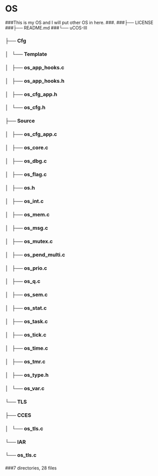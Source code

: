 # OS

###This is my OS and I will put other OS in here.
###.
###├── LICENSE
###├── README.md
###└── uCOS-III
###    ├── Cfg
###    │   └── Template
###    │       ├── os_app_hooks.c
###    │       ├── os_app_hooks.h
###    │       ├── os_cfg_app.h
###    │       └── os_cfg.h
###    ├── Source
###    │   ├── os_cfg_app.c
###    │   ├── os_core.c
###    │   ├── os_dbg.c
###    │   ├── os_flag.c
###    │   ├── os.h
###    │   ├── os_int.c
###    │   ├── os_mem.c
###    │   ├── os_msg.c
###    │   ├── os_mutex.c
###    │   ├── os_pend_multi.c
###    │   ├── os_prio.c
###    │   ├── os_q.c
###    │   ├── os_sem.c
###    │   ├── os_stat.c
###    │   ├── os_task.c
###    │   ├── os_tick.c
###    │   ├── os_time.c
###    │   ├── os_tmr.c
###    │   ├── os_type.h
###    │   └── os_var.c
###    └── TLS
###        ├── CCES
###        │   └── os_tls.c
###        └── IAR
###            └── os_tls.c
###
###7 directories, 28 files
